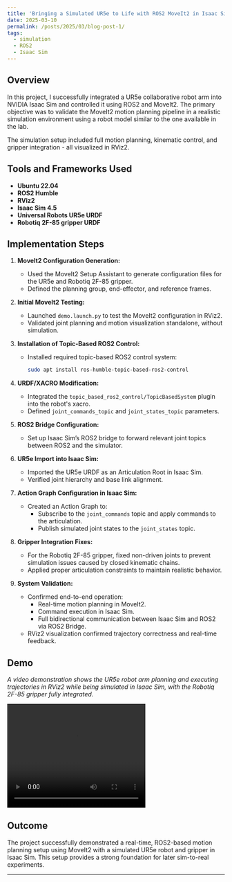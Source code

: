 ```yaml
---
title: 'Bringing a Simulated UR5e to Life with ROS2 MoveIt2 in Isaac Sim'
date: 2025-03-10
permalink: /posts/2025/03/blog-post-1/
tags:
  - simulation
  - ROS2
  - Isaac Sim
---
```


## Overview

In this project, I successfully integrated a UR5e collaborative robot arm into NVIDIA Isaac Sim and controlled it using ROS2 and MoveIt2. The primary objective was to validate the MoveIt2 motion planning pipeline in a realistic simulation environment using a robot model similar to the one available in the lab.

The simulation setup included full motion planning, kinematic control, and gripper integration - all visualized in RViz2.

## Tools and Frameworks Used

- **Ubuntu 22.04**
- **ROS2 Humble**
- **RViz2**
- **Isaac Sim 4.5**
- **Universal Robots UR5e URDF**
- **Robotiq 2F-85 gripper URDF**

## Implementation Steps

1. **MoveIt2 Configuration Generation:**
   - Used the MoveIt2 Setup Assistant to generate configuration files for the UR5e and Robotiq 2F-85 gripper.
   - Defined the planning group, end-effector, and reference frames.

2. **Initial MoveIt2 Testing:**
   - Launched `demo.launch.py` to test the MoveIt2 configuration in RViz2.
   - Validated joint planning and motion visualization standalone, without simulation.

3. **Installation of Topic-Based ROS2 Control:**
   - Installed required topic-based ROS2 control system:
     ```bash
     sudo apt install ros-humble-topic-based-ros2-control
     ```

4. **URDF/XACRO Modification:**
   - Integrated the `topic_based_ros2_control/TopicBasedSystem` plugin into the robot's xacro.
   - Defined `joint_commands_topic` and `joint_states_topic` parameters.

5. **ROS2 Bridge Configuration:**
   - Set up Isaac Sim’s ROS2 bridge to forward relevant joint topics between ROS2 and the simulator.

6. **UR5e Import into Isaac Sim:**
   - Imported the UR5e URDF as an Articulation Root in Isaac Sim.
   - Verified joint hierarchy and base link alignment.

7. **Action Graph Configuration in Isaac Sim:**
   - Created an Action Graph to:
     - Subscribe to the `joint_commands` topic and apply commands to the articulation.
     - Publish simulated joint states to the `joint_states` topic.

8. **Gripper Integration Fixes:**
   - For the Robotiq 2F-85 gripper, fixed non-driven joints to prevent simulation issues caused by closed kinematic chains.
   - Applied proper articulation constraints to maintain realistic behavior.

9. **System Validation:**
   - Confirmed end-to-end operation:
     - Real-time motion planning in MoveIt2.
     - Command execution in Isaac Sim.
     - Full bidirectional communication between Isaac Sim and ROS2 via ROS2 Bridge.
   - RViz2 visualization confirmed trajectory correctness and real-time feedback.

## Demo

*A video demonstration shows the UR5e robot arm planning and executing trajectories in RViz2 while being simulated in Isaac Sim, with the Robotiq 2F-85 gripper fully integrated.* 

<video src="https://farkasbalintkaroly.github.io/Balint-Farkas.github.io/files/project_videos/isaacsim_moveit_integration_ur5e.mp4" width="320" height="240" controls></video>


## Outcome

The project successfully demonstrated a real-time, ROS2-based motion planning setup using MoveIt2 with a simulated UR5e robot and gripper in Isaac Sim. This setup provides a strong foundation for later sim-to-real experiments.

------